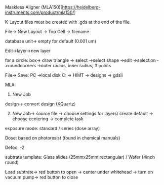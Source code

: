 Maskless Aligner (MLA150)[https://heidelberg-instruments.com/product/mla150/]

K-Layout files must be created with .gds at the end of the file. 

  File-> New Layout -> Top Cell -> filename
  
  database unit-> empty for default (0.001 um)
  
  Edit->layer->new layer 
  
  for a circle: box-> draw triangle -> select ->select shape ->edit ->selection ->roundcorners ->outer radius, inner radius, # points
  
  File-> Save: PC ->local disk C: -> HIMT -> designs -> gdsii
  
  
MLA: 

1) New Job

design-> convert design (XQuartz)
   
    
2) New Job-> source file -> choose settings for layers/ create default -> choose centering -> complete task

  exposure mode: standard / series (dose array)
  
  Dose: based on photoresist (found in chemical manuals) 
  
  Defoc: -2
  
  subtrate template: Glass slides (25mmx25mm rectangular) / Wafer (4inch round)
  
  Load subtrate-> red button to open -> center under whitehead -> turn on vacuum pump-> red button to close 
